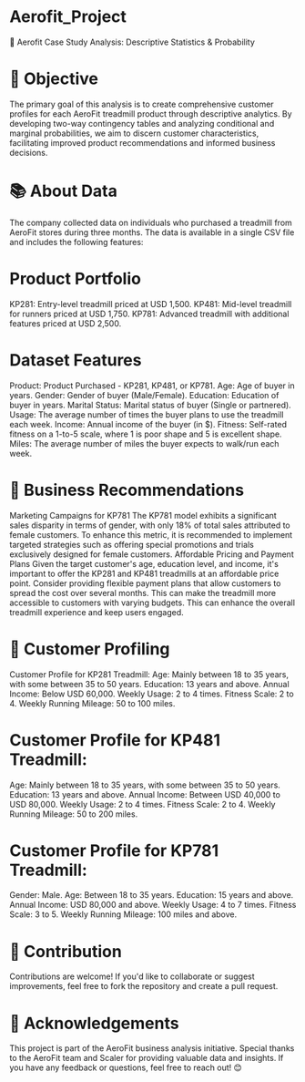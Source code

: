 # Aerofit_Project
🚴 Aerofit Case Study Analysis: Descriptive Statistics & Probability


# 🎯 Objective

The primary goal of this analysis is to create comprehensive customer profiles for each AeroFit treadmill product through descriptive analytics. By developing two-way contingency tables and analyzing conditional and marginal probabilities, we aim to discern customer characteristics, facilitating improved product recommendations and informed business decisions.

# 📚 About Data

The company collected data on individuals who purchased a treadmill from AeroFit stores during three months. The data is available in a single CSV file and includes the following features:

# Product Portfolio

KP281: Entry-level treadmill priced at USD 1,500. 
KP481: Mid-level treadmill for runners priced at USD 1,750.
KP781: Advanced treadmill with additional features priced at USD 2,500.

# Dataset Features

Product: Product Purchased - KP281, KP481, or KP781.
Age: Age of buyer in years.
Gender: Gender of buyer (Male/Female).
Education: Education of buyer in years.
Marital Status: Marital status of buyer (Single or partnered).
Usage: The average number of times the buyer plans to use the treadmill each week.
Income: Annual income of the buyer (in $).
Fitness: Self-rated fitness on a 1-to-5 scale, where 1 is poor shape and 5 is excellent shape.
Miles: The average number of miles the buyer expects to walk/run each week.

# 🧩 Business Recommendations
Marketing Campaigns for KP781
The KP781 model exhibits a significant sales disparity in terms of gender, with only 18% of total sales attributed to female customers.
To enhance this metric, it is recommended to implement targeted strategies such as offering special promotions and trials exclusively designed for female customers.
Affordable Pricing and Payment Plans
Given the target customer's age, education level, and income, it's important to offer the KP281 and KP481 treadmills at an affordable price point.
Consider providing flexible payment plans that allow customers to spread the cost over several months. This can make the treadmill more accessible to customers with varying budgets.
This can enhance the overall treadmill experience and keep users engaged.

# 👤 Customer Profiling
Customer Profile for KP281 Treadmill:
Age: Mainly between 18 to 35 years, with some between 35 to 50 years.
Education: 13 years and above.
Annual Income: Below USD 60,000.
Weekly Usage: 2 to 4 times.
Fitness Scale: 2 to 4.
Weekly Running Mileage: 50 to 100 miles.

# Customer Profile for KP481 Treadmill:
Age: Mainly between 18 to 35 years, with some between 35 to 50 years.
Education: 13 years and above.
Annual Income: Between USD 40,000 to USD 80,000.
Weekly Usage: 2 to 4 times.
Fitness Scale: 2 to 4.
Weekly Running Mileage: 50 to 200 miles.

# Customer Profile for KP781 Treadmill:
Gender: Male.
Age: Between 18 to 35 years.
Education: 15 years and above.
Annual Income: USD 80,000 and above.
Weekly Usage: 4 to 7 times.
Fitness Scale: 3 to 5.
Weekly Running Mileage: 100 miles and above.

# 🤝 Contribution
Contributions are welcome! If you'd like to collaborate or suggest improvements, feel free to fork the repository and create a pull request.

# 🌟 Acknowledgements
This project is part of the AeroFit business analysis initiative. Special thanks to the AeroFit team and Scaler for providing valuable data and insights. If you have any feedback or questions, feel free to reach out! 😊
